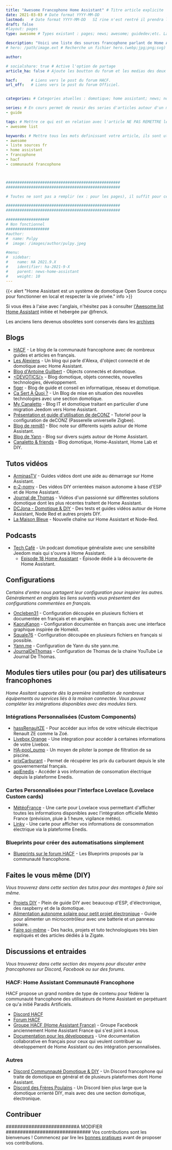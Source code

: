 ```yaml
---
title: "Awesome Francophone Home Assistant" # Titre article explicite
date: 2021-03-03 # Date format YYYY-MM-DD
lastmod:   # Date format YYYY-MM-DD   SI rine n'est rentré il prendra la modification GIT.
draft: false
#layout: pages 
type: awesome # Types existant : pages; news; awesome; guidedev;etc. Laisser vide pour les articles

description: "Voici une liste des sources francophone parlant de Home Assistant, n'hesitez pas a y ajouter vos découvertes." # Description du sujet.
# hero: /path/image.ext # Recherche un fichier hero.(webp;jpg;png;svg) a la racine du dossier OU si un hero est defini ici SINON il prend un hero par defaut.

author:

# socialshare: true # Active l'option de partage
article_ha: false # Ajoute les boutton du forum et les medias des deux communautés Home Assistant (Off et HACF)

hacf:      # Liens vers le post du forum HACF.
url_off:   # Liens vers le post du forum Officiel.


categories: # Categories atuelles : domotique; home assistant; news; nodered;....

series: # En cours permet de reunir des series d'articles autour d'un meme sujet (ex : bien debuter avec HA; ou les addons essentiels pour commencer).
- guide

tags: # Mettre ce qui est en relation avec l'article NE PAS REMETTRE les categories.
- awesome list

keywords: # Mettre tous les mots definissant votre article, ils sont utilisés pour le referencement. PAS de limitation.
- awesome
- liste sources fr
- home assistant
- francophone
- hacf
- communauté francophone



##################################################
##################################################

# Toutes ne sont pas a remplir (ex : pour les pages), il suffit pour cela de ne rien  mettre apres les : ou alors de commenter la ligne avec un # devant.

##################################################
##################################################

###################
# Non fonctionnel
###################
#author:
#  name: Pulpy
#  image: /images/author/pulpy.jpeg

#menu:
#  sidebar:
#    name: HA 2021.9.X
#    identifier: ha-2021-9-X
#    parent: news-home-assistant
#    weight: 10
---
```


{{< alert "Home Assistant est un système de domotique Open Source conçu pour fonctionner en local et respecter la vie privée." info >}}


Si vous êtes à l'aise avec l'anglais, n'hésitez pas à consulter [l'Awesome list
Home Assistant](https://www.awesome-ha.com/) initiée et hebergée par @frenck.

Les anciens liens devenus obsolètes sont conservés dans les [archives](archives)


## Blogs

- [HACF](https://hacf.fr) - Le blog de la communauté francophone avec de nombreux guides et articles en français.
- [Les Alexiens](https://www.lesalexiens.fr/) - Un blog qui parle d'Alexa, d'object connecté et de domotique avec Home Assistant.
- [Blog d'Antoine Guilbert](https://www.antoineguilbert.fr/category/domotique/) - Objects connectés et domotique.
- [&lt;DEVOTICS/&gt;](https://devotics.fr/) - Blog domotique, objets connectés, nouvelles technologies, développement.
- [figer](https://www.figer.com/) - Blog de guide et conseil en informatique, réseau et domotique.
- [Ça Sert À Quoi ?](https://www.ca-sert-a-quoi.com/category/domotique/) - Un Blog de mise en situation des nouvelles technologies avec une section domotique.
- [My Canaletto](https://www.canaletto.fr/) - Blog IT et domotique traitant en particulier d'une migration Jeedom vers Home Assistant.
- [Présentation et guide d'utilisation de deCONZ](https://presentationdeconz.wordpress.com/) - Tutoriel pour la configuration de deCONZ (Passerelle universelle Zigbee).
- [Blog de remi81](https://domo.rem81.com/) - Bloc note sur differents sujets autour de Home Assistant.
- [Blog de Yann](https://domotique.yann.me/) - Blog sur divers sujets autour de Home Assistant.
- [Canaletto & friends](https://ghost.canaletto.fr) - Blog domotique, Home-Assistant, Home Lab et DIY.

## Tutos vidéos

- [ArminasTV](https://www.youtube.com/channel/UCLoLYGnh66x9cMee-qBi3XQ) - Guides vidéos dont une aide au démarrage sur Home Assistant.
- [e-2-nomy](https://www.youtube.com/channel/UCaSQ9Wl2KWUvQmTRV26O96Q/) - Des vidéos DIY orrientées maison autonome à base d'ESP et de Home Assistant.
- [Journal de Thomas](https://www.youtube.com/channel/UCRJE6Yb_R3Xei-QGcy_Qwhw) - Vidéos d'un passionné sur différentes solutions domotique dont les plus récentes traitent de Home Assistant.
- [DCJona - Domotique & DIY](https://www.youtube.com/channel/UCPRsHkUnQZ4261jzwXT-tdw) - Des tests et guides vidéos autour de Home Assistant, Node Red et autres projets DIY.
- [La Maison Bleue](https://www.youtube.com/channel/UCOfuwHAgQnK8vORbGBSA28Q) - Nouvelle chaîne sur Home Assistant et Node-Red.

## Podcasts

- [Tech Café](https://techcafe.fr/category/domotique-podcast-maison-connectee/) - Un podcast domotique généraliste avec une sensibilité Jeedom mais qui s'ouvre à Home Assistant.
  - [Episode 18 Home Assistant](https://techcafe.fr/domotique-dossier-home-assistant/) - Épisode dédié à la découverte de Home Assistant.

## Configurations

_Certains d'entre nous partagent leur configuration pour inspirer les autres. Généralement en anglais les liens suivants vous présentent des configurations commentées en français._

- [Oncleben31](https://github.com/oncleben31/home-assistant-config) - Configuration découpée en plusieurs fichiers et documentée en français et en anglais.
- [KaoruKanon](https://github.com/KaoruKanon/homeassistant-config) - Configuration documentée en français avec une interface graphique inspirée de Homekit.
- [Squale76](https://github.com/Squale76/home-assistant-configuration) - Configuration découpée en plusieurs fichiers en français si possible.
- [Yann.me](https://github.com/yjajkiew/domotique/tree/master/home-assistant/config) - Configuration de Yann du site yann.me.
- [JournalDeThomas](https://github.com/journaldethomas/home-assistant-config) - Configuration de Thomas de la chaine YouTube Le Journal De Thomas.

## Modules tiers utiles pour (ou par) des utilisateurs francophones

_Home Assitant supporte dès la première installation de nombreux équipements ou services liés à la maison connectée. Vous pouvez compléter les intégrations disponibles avec des modules tiers._

### Intégrations Personnalisées (Custom Components)

- [hassRenaultZE](https://github.com/epenet/hassRenaultZE) - Pour accéder aux infos de votre véhicule électrique Renault ZE comme la Zoé.
- [Livebox Orange](https://github.com/Cyr-ius/hass-livebox-component) - Une integration pour accéder à certaines informations de votre Livebox.
- [HA-pool_pump](https://github.com/oncleben31/ha-pool_pump) - Un moyen de piloter la pompe de filtration de sa piscine.
- [prixCarburant](https://github.com/max5962/prixCarburant-home-assistant) - Permet de récupérer les prix du carburant depuis le site gouvernemental français.
- [apiEnedis](https://github.com/saniho/apiEnedis) - Accéder à vos information de consomation électrique depuis la plateforme Enedis.

### Cartes Personnalisées pour l'interface Lovelace (Lovelace Custom cards)

- [MétéoFrance](https://github.com/hacf-fr/lovelace-meteofrance-weather-card) - Une carte pour Lovelace vous permettant d'afficher toutes les informations disponibles avec l'intégration officielle Météo France (prévision, pluie à 1 heure, vigilance météo).
- [Linky](https://github.com/saniho/content-card-linky) - Une carte pour afficher vos informations de consommation électrique via la plateforme Enedis.

### Blueprints pour créer des automatisations simplement

- [Blueprints sur le forum HACF](https://forum.hacf.fr/tag/plan-blueprint) - Les Blueprints proposés par la communauté francophone.

## Faites le vous même (DIY)

_Vous trouverez dans cette section des tutos pour des montages à faire soi même._

- [Projets DIY](https://projetsdiy.fr) - Plein de guide DIY avec beaucoup d'ESP, d'électronique, des raspberry et de la domotique.
- [Alimentation autonome solaire pour petit projet électronique](https://lofurol.fr/joomla/electronique/143-alimentation-autonome-de-petits-projets-electroniques) - Guide pour alimenter un microcontrôleur avec une batterie et un panneau solaire.
- [Faire soi-même](https://faire-ca-soi-meme.fr/) - Des hacks, projets et tuto technologiques très bien expliqués et des articles dédiés à la Zigate.

## Discussions et entraides

_Vous trouverez dans cette section des moyens pour discuter entre francophones sur Discord, Facebook ou sur des forums._

### HACF: Home Assistant Communauté Francophone

HACF propose un grand nombre de type de contenu pour fédérer la communauté francophone des utilisateurs de Home Assistant en perpétuant ce qu'a initié Paradis Artificiels.

- [Discord HACF](https://discord.gg/uybmhR)
- [Forum HACF](https://forum.hacf.fr/)
- [Groupe HACF (Home Assistant France)](https://www.facebook.com/groups/HomeAssistantFrance/) - Groupe Facebook anciennement Home Assistant France qui s'est joint à nous.
- [Documentation pour les développeurs](https://developpeurs.hacf.fr) - Une documentation collaborative en français pour ceux qui veulent contribuer au développement de Home Assistant ou des intégration personnalisées.

### Autres

- [Discord Communnauté Domotique & DIY](https://discordapp.com/channels/517999856116039698/517999856116039700/518176946052661248) - Un Discord francophone qui traite de domotique en général et de plusieurs plateformes dont Home Assistant.
- [Discord des Frères Poulains](https://lfp.yt/discord) - Un Discord bien plus large que la domotique orrienté DIY, mais avec des une section domotique, électronique.

## Contribuer

#########################A MODIFIER ##############################
Vos contributions sont les bienvenues ! Commencez par lire les [bonnes pratiques](CONTRIBUTING.md) avant de proposer vos contributions.
